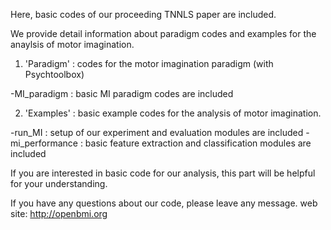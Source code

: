 
Here, basic codes of our proceeding TNNLS paper are included.

We provide detail information about paradigm codes and examples for the anaylsis of motor imagination.

1) 'Paradigm'
: codes for the motor imagination paradigm (with Psychtoolbox)

-MI_paradigm : basic MI paradigm codes are included

2) 'Examples'
: basic example codes for the analysis of motor imagination.

-run_MI : setup of our experiment and evaluation modules are included
-mi_performance : basic feature extraction and classification modules are included

If you are interested in basic code for our analysis, this part will be helpful for your understanding.

If you have any questions about our code, please leave any message. web site: http://openbmi.org
